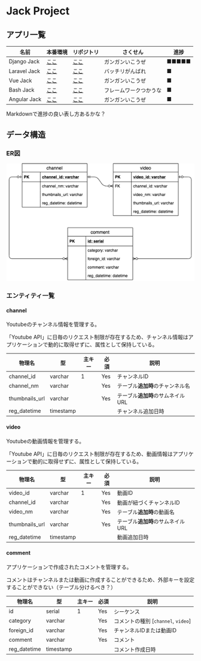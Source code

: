 # Jack Project
## アプリ一覧

|名前|本番環境|リポジトリ|さくせん|進捗|
|--|--|--|--|--|
|Django Jack|[ここ](https://django-jack.herokuapp.com/)|[ここ](https://github.com/mtsml/django-jack)|ガンガンいこうぜ|■■■■■|
|Laravel Jack|[ここ](https://laravel-jack.herokuapp.com/)|[ここ](https://github.com/mtsml/laravel-jack)|バッチリがんばれ|■|
|Vue Jack|[ここ](https://vue-jack.herokuapp.com/)|[ここ](https://github.com/mtsml/view-jack)|ガンガンいこうぜ|■|
|Bash Jack|[ここ](http://hoge.hagetaka.art/index)|[ここ](https://github.com/mtsml/bash-jack)|フレームワークつかうな|■|
|Angular Jack|[ここ](https://angular-jack.herokuapp.com/)|[ここ](https://github.com/mtsml/angular-jack)|ガンガンいこうぜ|■|

Markdownで進捗の良い表し方あるかな？

## データ構造
### ER図
![ER図](./er.png)

### エンティティ一覧
#### channel
Youtubeのチャンネル情報を管理する。

「Youtube API」に日毎のリクエスト制限が存在するため、チャンネル情報はアプリケーションで動的に取得せずに、属性として保持している。

|物理名|型|主キー|必須|説明|
|--|--|--|--|--|
|channel_id|varchar|1|Yes|チャンネルID|
|channel_nm|varchar||Yes|テーブル**追加時**のチャンネル名|
|thumbnails_url|varchar||Yes|テーブル**追加時**のサムネイルURL|
|reg_datetime|timestamp|||チャンネル追加日時|

#### video
Youtubeの動画情報を管理する。

「Youtube API」に日毎のリクエスト制限が存在するため、動画情報はアプリケーションで動的に取得せずに、属性として保持している。

|物理名|型|主キー|必須|説明|
|--|--|--|--|--|
|video_id|varchar|1|Yes|動画ID|
|channel_id|varchar||Yes|動画が紐づくチャンネルID|
|video_nm|varchar||Yes|テーブル**追加時**の動画名|
|thumbnails_url|varchar||Yes|テーブル**追加時**のサムネイルURL|
|reg_datetime|timestamp|||動画追加日時|

#### comment
アプリケーションで作成されたコメントを管理する。

コメントはチャンネルまたは動画に作成することができるため、外部キーを設定することができない（テーブル分けるべき？）

|物理名|型|主キー|必須|説明|
|--|--|--|--|--|
|id|serial|1|Yes|シーケンス|
|category|varchar||Yes|コメントの種別 [```channel```, ```video```]|
|foreign_id|varchar||Yes|チャンネルIDまたは動画ID|
|comment|varchar||Yes|コメント|
|reg_datetime|timestamp|||コメント作成日時|
